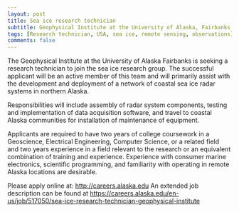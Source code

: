```yaml
---
layout: post
title: Sea ice research technician
subtitle: Geophysical Institute at the University of Alaska, Fairbanks, USA
tags: [Research technician, USA, sea ice, remote sensing, observations]
comments: false
---
```


The Geophysical Institute at the University of Alaska Fairbanks is 
seeking a research technician to join the sea ice research group. The 
successful applicant will be an active member of this team and will 
primarily assist with the development and deployment of a network of 
coastal sea ice radar systems in northern Alaska.


Responsibilities will include assembly of radar system components, 
testing and implementation of data acquisition software, and travel to 
coastal Alaska communities for installation of maintenance of equipment.


Applicants are required to have two years of college coursework in a 
Geoscience, Electrical Engineering, Computer Science, or a related field 
and two years experience in a field relevant to the research or an 
equivalent combination of training and experience. Experience with 
consumer marine electronics, scientific programming, and familiarity 
with operating in remote Alaska locations are desirable.


Please apply online at: <http://careers.alaska.edu>
An extended job description can be found at 
<https://careers.alaska.edu/en-us/job/517050/sea-ice-research-technician-geophysical-institute>
